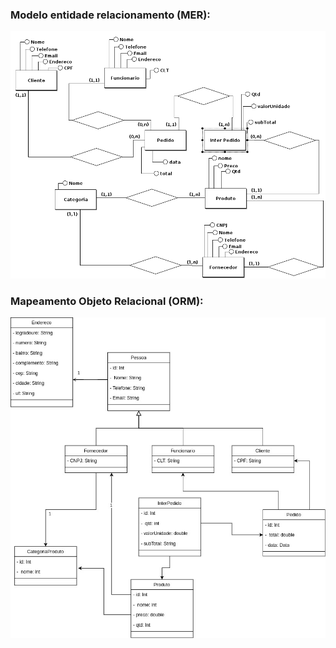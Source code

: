 ### Modelo entidade relacionamento (MER):
![MER](img/MerceariaArnusMER.png)

### Mapeamento Objeto Relacional (ORM):
![ORM](img/DiagramaclasseMerceariaArnus.jpg)
